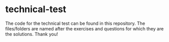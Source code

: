 # technical-test

The code for the technical test can be found in this repository. The files/folders are named after the exercises and questions for which they are the solutions.
Thank you!
